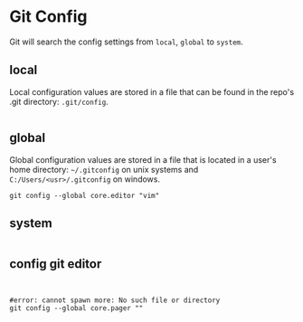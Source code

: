 # Git Config

Git will search the config settings from  `local`, `global` to `system`.

## local
Local configuration values are stored in a file that can be found in the repo's .git directory: `.git/config`.
```
```

## global
Global configuration values are stored in a file that is located in a user's home directory: `~/.gitconfig` on unix systems and `C:/Users/<usr>/.gitconfig` on windows.
```
git config --global core.editor "vim"
```

## system
```
```

## config git editor
```


#error: cannot spawn more: No such file or directory
git config --global core.pager ""
```
